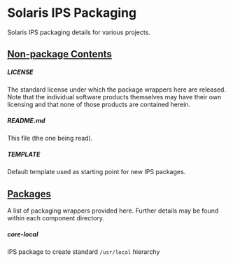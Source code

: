 # Solaris IPS Packaging 
Solaris IPS packaging details for various projects.


## <u>Non-package Contents</u>

##### LICENSE
The standard license under which the package wrappers here are released.  Note that the individual software products themselves may have their own licensing and that none of those products are contained herein.

##### README.md
This file (the one being read).

##### TEMPLATE
Default template used as starting point for new IPS packages.


## <u>Packages</u>
A list of packaging wrappers provided here.  Further details may be found within each component directory.

##### core-local
IPS package to create standard `/usr/local` hierarchy

